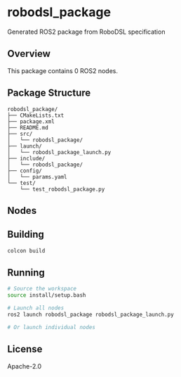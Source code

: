 # robodsl_package

Generated ROS2 package from RoboDSL specification

## Overview

This package contains 0 ROS2 nodes.

## Package Structure

```
robodsl_package/
├── CMakeLists.txt
├── package.xml
├── README.md
├── src/
│   └── robodsl_package/
├── launch/
│   └── robodsl_package_launch.py
├── include/
│   └── robodsl_package/
├── config/
│   └── params.yaml
└── test/
    └── test_robodsl_package.py
```

## Nodes



## Building

```bash
colcon build
```

## Running

```bash
# Source the workspace
source install/setup.bash

# Launch all nodes
ros2 launch robodsl_package robodsl_package_launch.py

# Or launch individual nodes
```

## License

Apache-2.0 